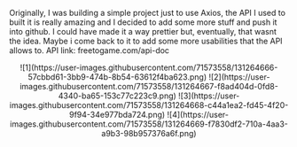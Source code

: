 Originally, I was building a simple project just to use Axios, the API I used to built it is really
amazing and I decided to add some more stuff and push it into github. I could have made it a way prettier but, eventually, that wasnt the idea.
Maybe i come back to it to add some more usabilities that the API allows to. 
API link: freetogame.com/api-doc

<div align="center">
![1](https://user-images.githubusercontent.com/71573558/131264666-57cbbd61-3bb9-474b-8b54-63612f4ba623.png)
![2](https://user-images.githubusercontent.com/71573558/131264667-f8ad404d-0fd8-4340-ba65-153c77c223c9.png)
![3](https://user-images.githubusercontent.com/71573558/131264668-c44a1ea2-fd45-4f20-9f94-34e977bda724.png)
![4](https://user-images.githubusercontent.com/71573558/131264669-f7830df2-710a-4aa3-a9b3-98b957376a6f.png)
</div>
